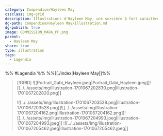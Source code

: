 ```yaml
---
category: Compendium/Hayleen May
cssclass: img-grid
description: Illustrations d'Hayleen May, une sorcière à fort caractère !
dg-path: Compendium/Hayleen May/Illustration.md
dg-publish: true
image: COMMISSION_MARA_PP.png
parent:
  - Hayleen May
share: true
type: Illustration
tags:
  - Lagendia
---
```



%% #Lagendia %%
%%[[./index|Hayleen May]]%%

> [!GRID]
>![[Portrait_Gabi_Hayleen.jpeg|Portrait_Gabi_Hayleen.jpeg]]![[../../assets/img/Illustration-1701067202830.png|Illustration-1701067202830.png]]
>
>![[../../assets/img/Illustration-1701067203528.png|Illustration-1701067203528.png]]![[../../assets/img/Illustration-1701067204162.png|Illustration-1701067204162.png]]![[../../assets/img/Illustration-1701067204993.jpeg|Illustration-1701067204993.jpeg]] ![[../../assets/img/Illustration-1701067205462.jpeg|Illustration-1701067205462.jpeg]]